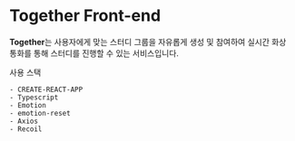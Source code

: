# Together Front-end

**Together**는 사용자에게 맞는 스터디 그룹을 자유롭게 생성 및 참여하여 실시간 화상 통화를 통해 스터디를 진행할 수 있는 서비스입니다.

사용 스택

```
- CREATE-REACT-APP
- Typescript
- Emotion
- emotion-reset
- Axios
- Recoil
```
